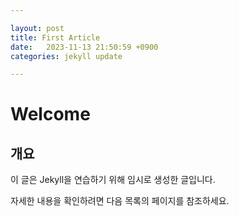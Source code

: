 ```yaml
---

layout: post
title: First Article
date:   2023-11-13 21:50:59 +0900
categories: jekyll update

---
```


 

# Welcome

 

## 개요

이 글은 Jekyll을 연습하기 위해 임시로 생성한 글입니다.

자세한 내용을 확인하려면 다음 목록의 페이지를 참조하세요.